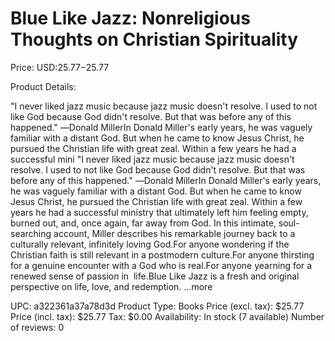 # Blue Like Jazz: Nonreligious Thoughts on Christian Spirituality

Price: USD:$25.77-$25.77

Product Details:

"I never liked jazz music because jazz music doesn't resolve. I used to not like God because God didn't resolve. But that was before any of this happened." ―Donald MillerIn Donald Miller's early years, he was vaguely familiar with a distant God. But when he came to know Jesus Christ, he pursued the Christian life with great zeal. Within a few years he had a successful mini "I never liked jazz music because jazz music doesn't resolve. I used to not like God because God didn't resolve. But that was before any of this happened." ―Donald MillerIn Donald Miller's early years, he was vaguely familiar with a distant God. But when he came to know Jesus Christ, he pursued the Christian life with great zeal. Within a few years he had a successful ministry that ultimately left him feeling empty, burned out, and, once again, far away from God. In this intimate, soul-searching account, Miller describes his remarkable journey back to a culturally relevant, infinitely loving God.For anyone wondering if the Christian faith is still relevant in a postmodern culture.For anyone thirsting for a genuine encounter with a God who is real.For anyone yearning for a renewed sense of passion in  life.Blue Like Jazz is a fresh and original perspective on life, love, and redemption. ...more

UPC: a322361a37a78d3d
Product Type: Books
Price (excl. tax): $25.77
Price (incl. tax): $25.77
Tax: $0.00
Availability: In stock (7 available)
Number of reviews: 0